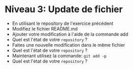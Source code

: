 # Niveau 3: Update de fichier

* En utilisant le repository de l'exercice précédent
* Modifiez le fichier README.md
* Ajouter votre modification à l'aide de la commande add
* Quel est l'état de votre `repository` ?
* Faites une nouvelle modification dans le même fichier
* Quel est l'état de votre `repository` ?
* Maintenant utilisez la commande: `git add -p`
* Quel est l'état de votre `repository` ?
